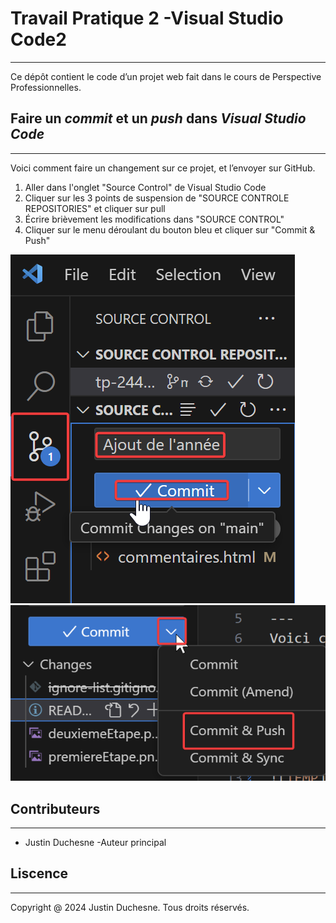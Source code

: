# Travail Pratique 2 -Visual Studio Code2
---
Ce dépôt contient le code d’un projet web fait dans le cours de Perspective Professionnelles.
## Faire un *commit* et un *push* dans *Visual Studio Code*
---
Voici comment faire un changement sur ce projet, et l’envoyer sur GitHub.
1. Aller dans l'onglet "Source Control" de Visual Studio Code
2. Cliquer sur les 3 points de suspension de "SOURCE CONTROLE REPOSITORIES" et cliquer sur pull
3. Écrire brièvement les modifications dans "SOURCE CONTROL"
4. Cliquer sur le menu déroulant du bouton bleu et cliquer sur "Commit & Push"

![Étape 1,2,3](.docs/premiereEtape.png "Étape 1,2,3")
![Étape 4](.docs/deuxiemeEtape.png "Étape 4")
## Contributeurs
---
- Justin Duchesne -Auteur principal
## Liscence
---
Copyright @ 2024 Justin Duchesne. Tous droits réservés.

